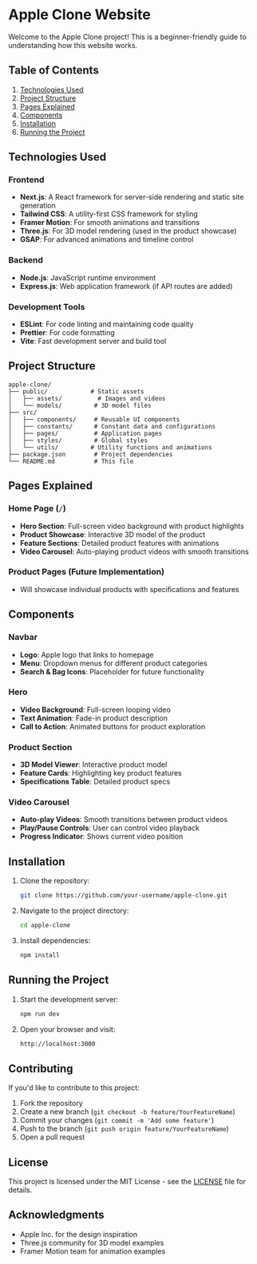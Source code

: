 # Apple Clone Website

Welcome to the Apple Clone project! This is a beginner-friendly guide to understanding how this website works.

## Table of Contents
1. [Technologies Used](#technologies-used)
2. [Project Structure](#project-structure)
3. [Pages Explained](#pages-explained)
4. [Components](#components)
5. [Installation](#installation)
6. [Running the Project](#running-the-project)

## Technologies Used

### Frontend
- **Next.js**: A React framework for server-side rendering and static site generation
- **Tailwind CSS**: A utility-first CSS framework for styling
- **Framer Motion**: For smooth animations and transitions
- **Three.js**: For 3D model rendering (used in the product showcase)
- **GSAP**: For advanced animations and timeline control

### Backend
- **Node.js**: JavaScript runtime environment
- **Express.js**: Web application framework (if API routes are added)

### Development Tools
- **ESLint**: For code linting and maintaining code quality
- **Prettier**: For code formatting
- **Vite**: Fast development server and build tool

## Project Structure

```
apple-clone/
├── public/            # Static assets
│   ├── assets/          # Images and videos
│   └── models/         # 3D model files
├── src/
│   ├── components/     # Reusable UI components
│   ├── constants/      # Constant data and configurations
│   ├── pages/          # Application pages
│   ├── styles/         # Global styles
│   └── utils/         # Utility functions and animations
├── package.json        # Project dependencies
└── README.md           # This file
```

## Pages Explained

### Home Page (`/`)
- **Hero Section**: Full-screen video background with product highlights
- **Product Showcase**: Interactive 3D model of the product
- **Feature Sections**: Detailed product features with animations
- **Video Carousel**: Auto-playing product videos with smooth transitions

### Product Pages (Future Implementation)
- Will showcase individual products with specifications and features

## Components

### Navbar
- **Logo**: Apple logo that links to homepage
- **Menu**: Dropdown menus for different product categories
- **Search & Bag Icons**: Placeholder for future functionality

### Hero
- **Video Background**: Full-screen looping video
- **Text Animation**: Fade-in product description
- **Call to Action**: Animated buttons for product exploration

### Product Section
- **3D Model Viewer**: Interactive product model
- **Feature Cards**: Highlighting key product features
- **Specifications Table**: Detailed product specs

### Video Carousel
- **Auto-play Videos**: Smooth transitions between product videos
- **Play/Pause Controls**: User can control video playback
- **Progress Indicator**: Shows current video position

## Installation

1. Clone the repository:
   ```bash
   git clone https://github.com/your-username/apple-clone.git
   ```
2. Navigate to the project directory:
   ```bash
   cd apple-clone
   ```
3. Install dependencies:
   ```bash
   npm install
   ```

## Running the Project

1. Start the development server:
   ```bash
   npm run dev
   ```
2. Open your browser and visit:
   ```bash
   http://localhost:3000
   ```

## Contributing

If you'd like to contribute to this project:
1. Fork the repository
2. Create a new branch (`git checkout -b feature/YourFeatureName`)
3. Commit your changes (`git commit -m 'Add some feature'`)
4. Push to the branch (`git push origin feature/YourFeatureName`)
5. Open a pull request

## License

This project is licensed under the MIT License - see the [LICENSE](LICENSE) file for details.

## Acknowledgments

- Apple Inc. for the design inspiration
- Three.js community for 3D model examples
- Framer Motion team for animation examples

